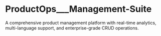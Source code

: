 # ProductOps___Management-Suite
A comprehensive product management platform with real-time analytics, multi-language support, and enterprise-grade CRUD operations.
